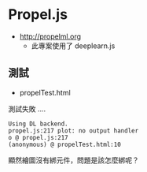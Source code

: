 # Propel.js

* http://propelml.org
  * 此專案使用了 deeplearn.js

## 測試

* propelTest.html

測試失敗 ....

```
Using DL backend.
propel.js:217 plot: no output handler
o @ propel.js:217
(anonymous) @ propelTest.html:10
````

顯然繪圖沒有綁元件，問題是該怎麼綁呢？


